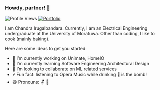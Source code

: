 ### Howdy, partner! 👋
![Profile Views](https://komarev.com/ghpvc/?username=chandralegend&color=brightgreen)
[![Portfolio](https://img.shields.io/badge/Visit-Portfolio-blueviolet)](http://chandralegend.me/)

I am Chandra Irugalbandara. Currently, I am an Electrical Engineering undergraduate at the University of Moratuwa. Other than coding, I like to cook (mainly baking).

Here are some ideas to get you started:

- 🔭 I’m currently working on Unimate, HomeIO
- 🌱 I’m currently learning Software Engineering Architectural Design
- 👯 I’m looking to collaborate on ML related services
- ⚡ Fun fact: listening to Opera Music while drinking 🍺  is the bomb!
- 😄 Pronouns: 🪑 🍎 


